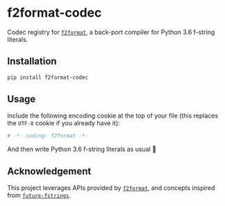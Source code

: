 # f2format-codec

Codec registry for [`f2format`](https://github.com/JarryShaw/f2format),
a back-port compiler for Python 3.6 f-string literals.

## Installation

```sh
pip install f2format-codec
```

## Usage

Include the following encoding cookie at the top of your file (this replaces
the `UTF-8` cookie if you already have it):

```python
# -*- coding: f2format -*-
```

And then write Python 3.6 f-string literals as usual :beer:

## Acknowledgement

This project leverages APIs provided by
[`f2format`](https://github.com/JarryShaw/f2format), and concepts inspired from
[`future-fstrings`](https://github.com/asottile/future-fstrings).
